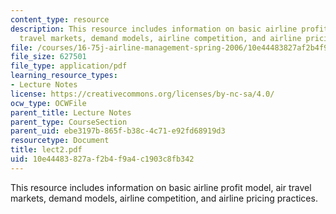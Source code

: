 ```yaml
---
content_type: resource
description: This resource includes information on basic airline profit model, air
  travel markets, demand models, airline competition, and airline pricing practices.
file: /courses/16-75j-airline-management-spring-2006/10e44483827af2b4f9a4c1903c8fb342_lect2.pdf
file_size: 627501
file_type: application/pdf
learning_resource_types:
- Lecture Notes
license: https://creativecommons.org/licenses/by-nc-sa/4.0/
ocw_type: OCWFile
parent_title: Lecture Notes
parent_type: CourseSection
parent_uid: ebe3197b-865f-b38c-4c71-e92fd68919d3
resourcetype: Document
title: lect2.pdf
uid: 10e44483-827a-f2b4-f9a4-c1903c8fb342
---
```

This resource includes information on basic airline profit model, air travel markets, demand models, airline competition, and airline pricing practices.